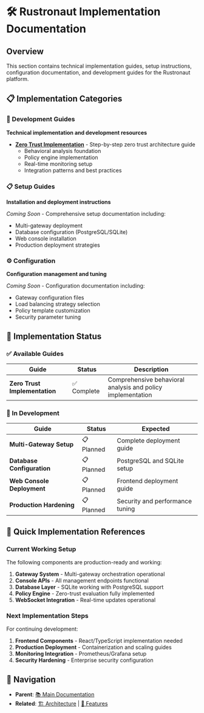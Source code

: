 # 🛠️ Rustronaut Implementation Documentation

## Overview

This section contains technical implementation guides, setup instructions, configuration documentation, and development guides for the Rustronaut platform.

## 📋 Implementation Categories

### 🚀 Development Guides
**Technical implementation and development resources**

- **[Zero Trust Implementation](development/zero-trust-implementation.md)** - Step-by-step zero trust architecture guide
  - Behavioral analysis foundation
  - Policy engine implementation
  - Real-time monitoring setup
  - Integration patterns and best practices

### 📋 Setup Guides
**Installation and deployment instructions**

*Coming Soon* - Comprehensive setup documentation including:
- Multi-gateway deployment
- Database configuration (PostgreSQL/SQLite)
- Web console installation
- Production deployment strategies

### ⚙️ Configuration
**Configuration management and tuning**

*Coming Soon* - Configuration documentation including:
- Gateway configuration files
- Load balancing strategy selection
- Policy template customization
- Security parameter tuning

## 🎯 Implementation Status

### ✅ Available Guides
| Guide | Status | Description |
|-------|--------|-------------|
| **Zero Trust Implementation** | ✅ Complete | Comprehensive behavioral analysis and policy implementation |

### 🚧 In Development
| Guide | Status | Expected |
|-------|--------|----------|
| **Multi-Gateway Setup** | 📋 Planned | Complete deployment guide |
| **Database Configuration** | 📋 Planned | PostgreSQL and SQLite setup |
| **Web Console Deployment** | 📋 Planned | Frontend deployment guide |
| **Production Hardening** | 📋 Planned | Security and performance tuning |

## 🔧 Quick Implementation References

### Current Working Setup
The following components are production-ready and working:

1. **Gateway System** - Multi-gateway orchestration operational
2. **Console APIs** - All management endpoints functional
3. **Database Layer** - SQLite working with PostgreSQL support
4. **Policy Engine** - Zero-trust evaluation fully implemented
5. **WebSocket Integration** - Real-time updates operational

### Next Implementation Steps
For continuing development:

1. **Frontend Components** - React/TypeScript implementation needed
2. **Production Deployment** - Containerization and scaling guides
3. **Monitoring Integration** - Prometheus/Grafana setup
4. **Security Hardening** - Enterprise security configuration

## 🧭 Navigation

- **Parent**: [📚 Main Documentation](../README.md)
- **Related**: [🏗️ Architecture](../architecture/README.md) | [🎯 Features](../features/README.md)
